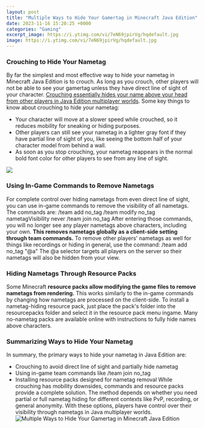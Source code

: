 ```yaml
---
layout: post
title: "Multiple Ways to Hide Your Gamertag in Minecraft Java Edition"
date: 2023-11-16 15:20:25 +0000
categories: "Gaming"
excerpt_image: https://i.ytimg.com/vi/7eN69jpirVg/hqdefault.jpg
image: https://i.ytimg.com/vi/7eN69jpirVg/hqdefault.jpg
---
```


### Crouching to Hide Your Nametag
By far the simplest and most effective way to hide your nametag in Minecraft Java Edition is to crouch. As long as you crouch, other players will not be able to see your gamertag unless they have direct line of sight of your character. [Crouching essentially hides your name above your head from other players in Java Edition multiplayer worlds](https://yt.io.vn/collection/akhtar). 
Some key things to know about crouching to hide your nametag:
- Your character will move at a slower speed while crouched, so it reduces mobility for sneaking or hiding purposes.
- Other players can still see your nametag in a lighter gray font if they have partial line of sight of you, like seeing the bottom half of your character model from behind a wall. 
- As soon as you stop crouching, your nametag reappears in the normal bold font color for other players to see from any line of sight.

![](https://i.ytimg.com/vi/PU2fHP9KkSs/maxresdefault.jpg)
### Using In-Game Commands to Remove Nametags
For complete control over hiding nametags from even direct line of sight, you can use in-game commands to remove the visibility of all nametags. The commands are:
/team add no_tag
/team modify no_tag nametagVisibility never
/team join no_tag
After entering those commands, you will no longer see any player nametags above characters, including your own. **This removes nametags globally as a client-side setting through team commands.**
To remove other players' nametags as well for things like recordings or hiding in general, use the command: 
/team add no_tag "@a"
The @a selector targets all players on the server so their nametags will also be hidden from your view.
### Hiding Nametags Through Resource Packs
Some Minecraft **resource packs allow modifying the game files to remove nametags from rendering.** This works similarly to the in-game commands by changing how nametags are processed on the client-side.
To install a nametag-hiding resource pack, just place the pack's folder into the resourcepacks folder and select it in the resource pack menu ingame. Many no-nametag packs are available online with instructions to fully hide names above characters.
### Summarizing Ways to Hide Your Nametag
In summary, the primary ways to hide your nametag in Java Edition are:
- Crouching to avoid direct line of sight and partially hide nametag  
- Using in-game team commands like /team join no_tag
- Installing resource packs designed for nametag removal
While crouching has mobility downsides, commands and resource packs provide a complete solution. The method depends on whether you need partial or full nametag hiding for different contexts like PvP, recording, or general anonymity. With these options, players have control over their visibility through nametags in Java multiplayer worlds.
![Multiple Ways to Hide Your Gamertag in Minecraft Java Edition](https://i.ytimg.com/vi/7eN69jpirVg/hqdefault.jpg)